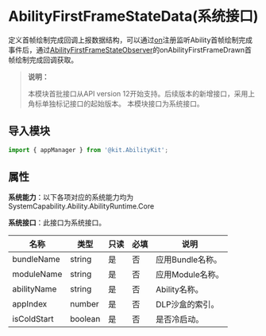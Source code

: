 # AbilityFirstFrameStateData(系统接口)

定义首帧绘制完成回调上报数据结构，可以通过[on](js-apis-app-ability-appManager-sys.md#appmanageronabilityfirstframestate12)注册监听Ability首帧绘制完成事件后，通过[AbilityFirstFrameStateObserver](js-apis-inner-application-abilityFirstFrameStateObserver-sys.md)的onAbilityFirstFrameDrawn首帧绘制完成回调获取。

> **说明：**
>
> 本模块首批接口从API version 12开始支持。后续版本的新增接口，采用上角标单独标记接口的起始版本。
> 本模块接口为系统接口。

## 导入模块

```ts
import { appManager } from '@kit.AbilityKit';
```

## 属性

**系统能力**：以下各项对应的系统能力均为SystemCapability.Ability.AbilityRuntime.Core

**系统接口**：此接口为系统接口。

| 名称        | 类型    | 只读 | 必填 | 说明             |
| ----------- | ------- | ---- | ---- | ---------------- |
| bundleName  | string  | 是   | 否   | 应用Bundle名称。 |
| moduleName  | string  | 是   | 否   | 应用Module名称。 |
| abilityName | string  | 是   | 否   | Ability名称。    |
| appIndex    | number  | 是   | 否   | DLP沙盒的索引。  |
| isColdStart | boolean | 是   | 否   | 是否冷启动。     |